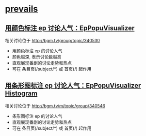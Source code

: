 # [prevails](http://bgm.tv/user/prevails)

## [用颜色标注 ep 讨论人气：EpPopuVisualizer](ep_popu_visualizer.user.js?raw=true)

相关讨论位于 http://bgm.tv/group/topic/340530

- 用颜色标注 ep 的讨论人气
- 颜色越深, 表示讨论数越高
- 直观展现番剧的讨论走势和热点
- 可在 条目页(/subject/*) 或 首页(/) 起作用

## [用条形图标注 ep 讨论人气：EpPopuVisualizer Histogram](ep_popu_visualizer_histogram.user.js?raw=true)

相关讨论位于 http://bgm.tv/m/topic/group/340546

- 条形图标注 ep 的讨论人气
- 直观展现番剧的讨论走势和热点
- 可在 条目页(/subject/*) 或 首页(/) 起作用
